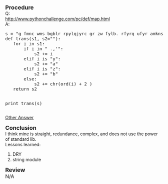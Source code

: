<html><body><div><span class="Apple-style-span" style="font-weight:bold;"><span class="Apple-style-span" style="font-size:large;">Procedure</span></span></div><div><span class="Apple-style-span" style="font-weight:bold;">
</span></div><div>Q:</div><div><a href="http://www.pythonchallenge.com/pc/def/map.html">http://www.pythonchallenge.com/pc/def/map.html</a>
</div><div>
</div><div>A:
<pre class="python">s = "g fmnc wms bgblr rpylqjyrc gr zw fylb. rfyrq ufyr amknsrcpq ypc dmp. bmgle gr gl zw fylb gq glcddgagclr ylb rfyr'q ufw rfgq rcvr gq qm jmle. sqgle qrpgle.kyicrpylq() gq pcamkkclbcb. lmu ynnjw ml rfc spj."
def trans(s1, s2=""):
   for i in s1:
       if i in " .,'":
           s2 += i
       elif i is "y":
           s2 += "a"
       elif i is "z":
           s2 += "b"
       else:
           s2 += chr(ord(i) + 2 )
   return s2

print trans(s)
</pre><div><a href="http://www.pythonchallenge.com/pcc/def/ocr.html">Other Answer</a></div><div>
</div><div>
</div><div><span class="Apple-style-span" style="font-weight:bold;"><span class="Apple-style-span" style="font-size:large;">Conclusion</span></span></div><div><span class="Apple-style-span" style="font-weight:bold;">
</span></div><div>I think mine is straight, redundance, complex, and does not use the power of standard lib. </div><div>
</div><div>Lessons learned:  </div><div><ol><li>DRY
</li><li>string module</li></ol><div>
</div><div><span class="Apple-style-span" style="font-weight:bold;"><span class="Apple-style-span" style="font-size:large;">Review</span></span></div><div><span class="Apple-style-span" style="font-weight:bold;">
</span></div><div><span class="Apple-style-span" style="font-size:medium;">N/A</span></div></div></div></body></html>